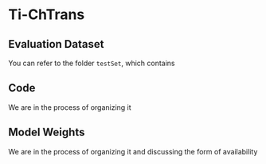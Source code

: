 # Ti-ChTrans
## Evaluation Dataset
You can refer to the folder `testSet`, which contains

## Code
We are in the process of organizing it

## Model Weights
We are in the process of organizing it and discussing the form of availability
